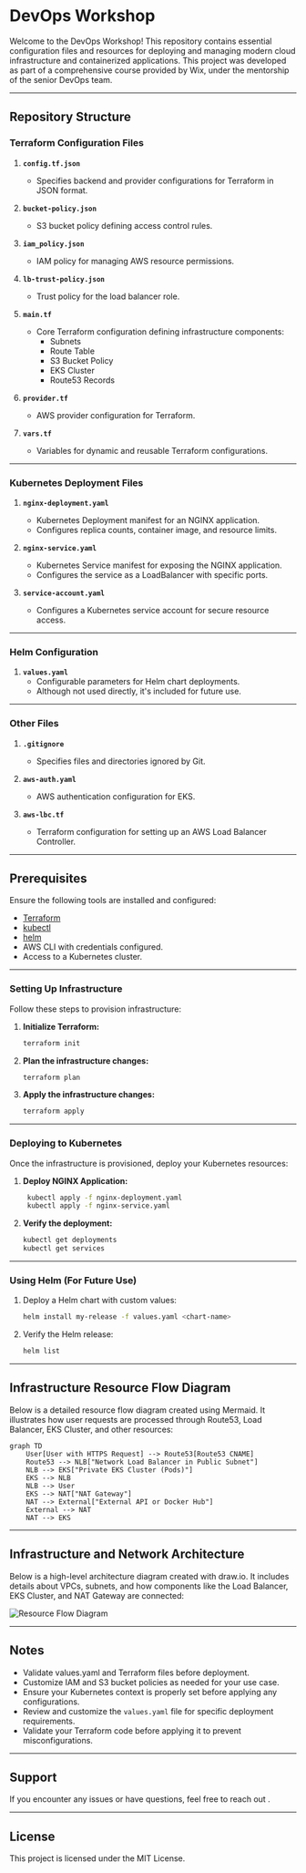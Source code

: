 # DevOps Workshop

Welcome to the DevOps Workshop! This repository contains essential configuration files and resources for deploying and managing modern cloud infrastructure and containerized applications. This project was developed as part of a comprehensive course provided by Wix, under the mentorship of the senior DevOps team.

---

## Repository Structure

### Terraform Configuration Files

1. **`config.tf.json`**
   - Specifies backend and provider configurations for Terraform in JSON format.

2. **`bucket-policy.json`**
   - S3 bucket policy defining access control rules.

3. **`iam_policy.json`**
   - IAM policy for managing AWS resource permissions.

4. **`lb-trust-policy.json`**
   - Trust policy for the load balancer role.

5. **`main.tf`**
   - Core Terraform configuration defining infrastructure components:
     - Subnets
     - Route Table
     - S3 Bucket Policy
     - EKS Cluster
     - Route53 Records

6. **`provider.tf`**
   - AWS provider configuration for Terraform.

7. **`vars.tf`**
   - Variables for dynamic and reusable Terraform configurations.

---

### Kubernetes Deployment Files

1. **`nginx-deployment.yaml`**
   - Kubernetes Deployment manifest for an NGINX application.
   - Configures replica counts, container image, and resource limits.

2. **`nginx-service.yaml`**
   - Kubernetes Service manifest for exposing the NGINX application.
   - Configures the service as a LoadBalancer with specific ports.

3. **`service-account.yaml`**
   - Configures a Kubernetes service account for secure resource access.

---

### Helm Configuration

1. **`values.yaml`**
   - Configurable parameters for Helm chart deployments.
   - Although not used directly, it's included for future use.

---

### Other Files

1. **`.gitignore`**
   - Specifies files and directories ignored by Git.

2. **`aws-auth.yaml`**
   - AWS authentication configuration for EKS.

3. **`aws-lbc.tf`**
   - Terraform configuration for setting up an AWS Load Balancer Controller.

---

## Prerequisites

Ensure the following tools are installed and configured:

- [Terraform](https://www.terraform.io/downloads.html)
- [kubectl](https://kubernetes.io/docs/tasks/tools/)
- [helm](https://helm.sh/docs/intro/install/)
- AWS CLI with credentials configured.
- Access to a Kubernetes cluster.

---

### Setting Up Infrastructure

Follow these steps to provision infrastructure:

1. **Initialize Terraform:**

   ```bash
   terraform init
   ```

2. **Plan the infrastructure changes:**

   ```bash
   terraform plan
   ```

3. **Apply the infrastructure changes:**

   ```bash
   terraform apply
   ```

---

### Deploying to Kubernetes

Once the infrastructure is provisioned, deploy your Kubernetes resources:

1. **Deploy NGINX Application:**

   ```bash
    kubectl apply -f nginx-deployment.yaml
    kubectl apply -f nginx-service.yaml
   ```

2. **Verify the deployment:**

   ```bash
   kubectl get deployments
   kubectl get services
   ```

---


### Using Helm (For Future Use)

1. Deploy a Helm chart with custom values:

   ```bash
   helm install my-release -f values.yaml <chart-name>
   ```

2. Verify the Helm release:

   ```bash
   helm list
   ```

---


## Infrastructure Resource Flow Diagram

Below is a detailed resource flow diagram created using Mermaid. It illustrates how user requests are processed through Route53, Load Balancer, EKS Cluster, and other resources:

```mermaid
graph TD
    User[User with HTTPS Request] --> Route53[Route53 CNAME]
    Route53 --> NLB["Network Load Balancer in Public Subnet"]
    NLB --> EKS["Private EKS Cluster (Pods)"]
    EKS --> NLB
    NLB --> User
    EKS --> NAT["NAT Gateway"]
    NAT --> External["External API or Docker Hub"]
    External --> NAT
    NAT --> EKS
```

---

## Infrastructure and Network Architecture


Below is a high-level architecture diagram created with draw.io. It includes details about VPCs, subnets, and how components like the Load Balancer, EKS Cluster, and NAT Gateway are connected:

![Resource Flow Diagram](imgs/flow.drawio.png)

---

## Notes

- Validate values.yaml and Terraform files before deployment.
- Customize IAM and S3 bucket policies as needed for your use case.
- Ensure your Kubernetes context is properly set before applying any configurations.
- Review and customize the `values.yaml` file for specific deployment requirements.
- Validate your Terraform code before applying it to prevent misconfigurations.

---

## Support

If you encounter any issues or have questions, feel free to reach out .

---

## License

This project is licensed under the MIT License.





